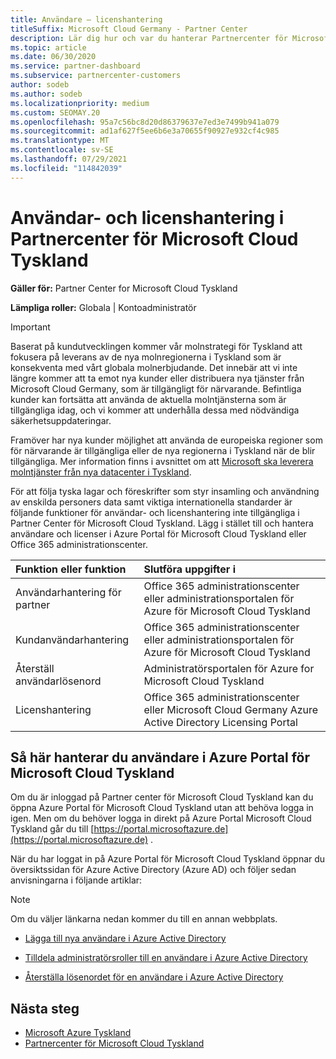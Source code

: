 ```yaml
---
title: Användare – licenshantering
titleSuffix: Microsoft Cloud Germany - Partner Center
description: Lär dig hur och var du hanterar Partnercenter för Microsoft Cloud Tyskland-partner, kunder och licenser samt lösenordsåterställningar.
ms.topic: article
ms.date: 06/30/2020
ms.service: partner-dashboard
ms.subservice: partnercenter-customers
author: sodeb
ms.author: sodeb
ms.localizationpriority: medium
ms.custom: SEOMAY.20
ms.openlocfilehash: 95a7c56bc8d20d86379637e7ed3e7499b941a079
ms.sourcegitcommit: ad1af627f5ee6b6e3a70655f90927e932cf4c985
ms.translationtype: MT
ms.contentlocale: sv-SE
ms.lasthandoff: 07/29/2021
ms.locfileid: "114842039"
---
```

# <a name="user-and-license-management-in-partner-center-for-microsoft-cloud-germany"></a>Användar- och licenshantering i Partnercenter för Microsoft Cloud Tyskland

**Gäller för:** Partner Center for Microsoft Cloud Tyskland

**Lämpliga roller:** Globala | Kontoadministratör

> [!IMPORTANT]
> Baserat på kundutvecklingen kommer vår molnstrategi för Tyskland att fokusera på leverans av de nya molnregionerna i Tyskland som är konsekventa med vårt globala molnerbjudande. Det innebär att vi inte längre kommer att ta emot nya kunder eller distribuera nya tjänster från Microsoft Cloud Germany, som är tillgängligt för närvarande. Befintliga kunder kan fortsätta att använda de aktuella molntjänsterna som är tillgängliga idag, och vi kommer att underhålla dessa med nödvändiga säkerhetsuppdateringar.
>  
> Framöver har nya kunder möjlighet att använda de europeiska regioner som för närvarande är tillgängliga eller de nya regionerna i Tyskland när de blir tillgängliga. Mer information finns i avsnittet om att [Microsoft ska leverera molntjänster från nya datacenter i Tyskland](https://news.microsoft.com/europe/2018/08/31/microsoft-to-deliver-cloud-services-from-new-datacentres-in-germany-in-2019-to-meet-evolving-customer-needs/).

För att följa tyska lagar och föreskrifter som styr insamling och användning av enskilda personers data samt viktiga internationella standarder är följande funktioner för användar- och licenshantering inte tillgängliga i Partner Center för Microsoft Cloud Tyskland. Lägg i stället till och hantera användare och licenser i Azure Portal för Microsoft Cloud Tyskland eller Office 365 administrationscenter.

Funktion eller funktion | Slutföra uppgifter i
:--- | :---
Användarhantering för partner | Office 365 administrationscenter eller administrationsportalen för Azure för Microsoft Cloud Tyskland
Kundanvändarhantering | Office 365 administrationscenter eller administrationsportalen för Azure för Microsoft Cloud Tyskland
Återställ användarlösenord | Administratörsportalen för Azure for Microsoft Cloud Tyskland
Licenshantering | Office 365 administrationscenter eller Microsoft Cloud Germany Azure Active Directory Licensing Portal

## <a name="how-to-manage-users-in-the-azure-portal-for-microsoft-cloud-germany"></a>Så här hanterar du användare i Azure Portal för Microsoft Cloud Tyskland 

Om du är inloggad på Partner center för Microsoft Cloud Tyskland kan du öppna Azure Portal för Microsoft Cloud Tyskland utan att behöva logga in igen. Men om du behöver logga in direkt på Azure Portal Microsoft Cloud Tyskland går du till [https://portal.microsoftazure.de](https://portal.microsoftazure.de) . 

När du har loggat in på Azure Portal för Microsoft Cloud Tyskland öppnar du översiktssidan för Azure Active Directory (Azure AD) och följer sedan anvisningarna i följande artiklar:

> [!NOTE]  
> Om du väljer länkarna nedan kommer du till en annan webbplats.

-  [Lägga till nya användare i Azure Active Directory](/azure/active-directory/active-directory-users-create-azure-portal)

-  [Tilldela administratörsroller till en användare i Azure Active Directory](/azure/active-directory/active-directory-users-assign-role-azure-portal)

-  [Återställa lösenordet för en användare i Azure Active Directory](/azure/active-directory/active-directory-users-reset-password-azure-portal)

## <a name="next-steps"></a>Nästa steg

-  [Microsoft Azure Tyskland](https://azure.microsoft.com/global-infrastructure/germany/)
-  [Partnercenter för Microsoft Cloud Tyskland](partner-center-for-microsoft-cloud-germany.md)